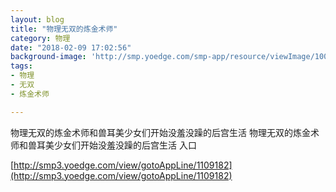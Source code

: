 ```yaml
---
layout: blog
title: "物理无双的炼金术师"
category: 物理
date: "2018-02-09 17:02:56"
background-image: 'http://smp.yoedge.com/smp-app/resource/viewImage/1002890appline.png'
tags:
- 物理
- 无双
- 炼金术师

---
```

物理无双的炼金术师和兽耳美少女们开始没羞没躁的后宫生活
物理无双的炼金术师和兽耳美少女们开始没羞没躁的后宫生活
入口

[http://smp3.yoedge.com/view/gotoAppLine/1109182](http://smp3.yoedge.com/view/gotoAppLine/1109182)

        
